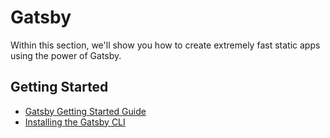 # Gatsby

Within this section, we'll show you how to create extremely fast static apps using the power of Gatsby.

## Getting Started

* [Gatsby Getting Started Guide](/gatsby/getting-started.md)
* [Installing the Gatsby CLI](/gatsby/installing-gatsby.md)